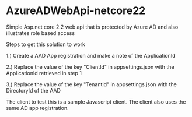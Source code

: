 # AzureADWebApi-netcore22
Simple Asp.net core 2.2 web api that is protected by Azure AD and also illustrates role based access

Steps to get this solution to work

1.) Create a AAD App registration and make a note of the ApplicationId

2.) Replace the value of the key "ClientId" in appsettings.json with the ApplicationId retrieved in step 1

3.) Replace the value of the key "TenantId" in appsettings.json with the DirectoryId of the AAD

The client to test this is a sample Javascript client. The client also uses the same AD app registration. 
